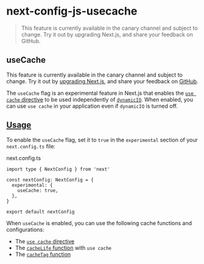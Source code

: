 # next-config-js-usecache

> This feature is currently available in the canary channel and subject to change. Try it out by upgrading Next.js, and share your feedback on GitHub.



## useCache

This feature is currently available in the canary channel and subject to change. Try it out by [upgrading Next.js](/docs/app/building-your-application/upgrading/canary), and share your feedback on [GitHub](https://github.com/vercel/next.js/issues).

The `useCache` flag is an experimental feature in Next.js that enables the [`use cache` directive](/docs/app/api-reference/directives/use-cache) to be used independently of [`dynamicIO`](/docs/app/api-reference/config/next-config-js/dynamicIO). When enabled, you can use `use cache` in your application even if `dynamicIO` is turned off.

## [Usage](#usage)

To enable the `useCache` flag, set it to `true` in the `experimental` section of your `next.config.ts` file:

next.config.ts

    import type { NextConfig } from 'next'
     
    const nextConfig: NextConfig = {
      experimental: {
        useCache: true,
      },
    }
     
    export default nextConfig

When `useCache` is enabled, you can use the following cache functions and configurations:

*   The [`use cache` directive](/docs/app/api-reference/directives/use-cache)
*   The [`cacheLife` function](/docs/app/api-reference/config/next-config-js/cacheLife) with `use cache`
*   The [`cacheTag` function](/docs/app/api-reference/functions/cacheTag)
